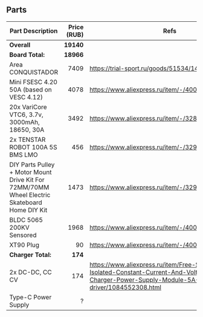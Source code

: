 Parts
---

| Part Description  | Price (RUB) | Refs |
| --- | ---: | --- |
| **Overall** | **19140** |
| **Board Total:** | **18966** |
| Area CONQUISTADOR | 7409 | https://trial-sport.ru/goods/51534/1413787.html |
| Mini FSESC 4.20 50A (based on VESC 4.12) | 4078 | https://www.aliexpress.ru/item/-/4000066301357.html |
| 20x VariCore VTC6, 3.7v, 3000mAh, 18650, 30A | 3492 | https://www.aliexpress.ru/item/-/32840428812.html |
| 2x TENSTAR ROBOT 100A 5S BMS LMO | 456 | https://www.aliexpress.ru/item/-/32903676169.html |
| DIY Parts Pulley + Motor Mount Drive Kit For 72MM/70MM Wheel Electric Skateboard Home DIY Kit | 1473 | https://www.aliexpress.ru/item/-/32965787761.html |
| BLDC 5065 200KV Sensored | 1968 | https://www.aliexpress.ru/item/-/4000233503239.html |
| XT90 Plug | 90 | https://www.aliexpress.ru/item/-/4000394516358.html |
| **Charger Total:** | **174** |
| 2x DC-DC, CC CV | 174 | https://www.aliexpress.ru/item/Free-Shipping-Non-Isolated-Constant-Current-And-Voltage-Lithium-Charger-Power-Supply-Module-5A-LED-driver/1084552308.html |
| Type-C Power Supply | ? |
